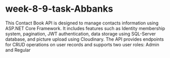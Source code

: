 ﻿# week-8-9-task-Abbanks
This Contact Book API is designed to manage contacts information using ASP.NET Core Framework. It includes features such as Identity membership system, pagination, JWT authentication, data storage using SQL-Server database, and picture upload using Cloudinary. The API provides endpoints for CRUD operations on user records and supports two user roles: Admin and Regular
